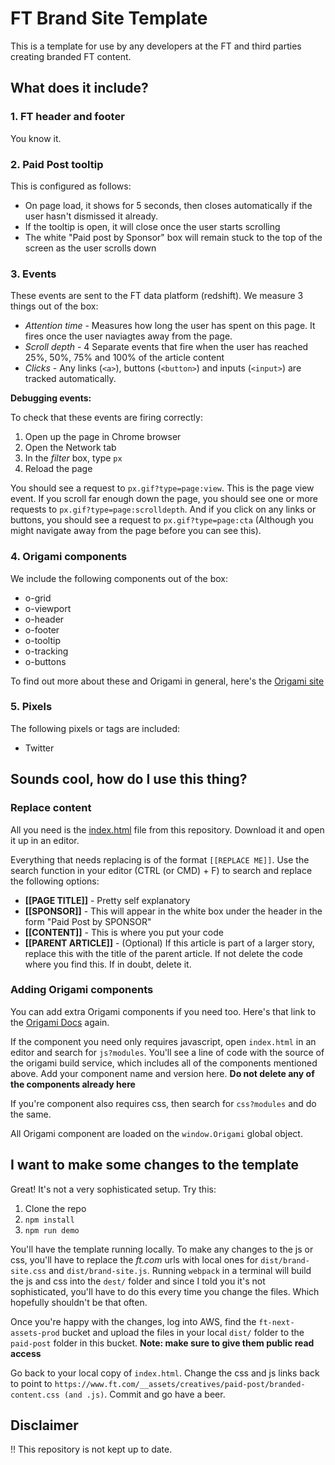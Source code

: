 # FT Brand Site Template
This is a template for use by any developers at the FT and third parties creating branded FT content.

## What does it include?

### 1. FT header and footer

You know it.

### 2. Paid Post tooltip

This is configured as follows:
- On page load, it shows for 5 seconds, then closes automatically if the user hasn't dismissed it already. 
- If the tooltip is open, it will close once the user starts scrolling
- The white "Paid post by Sponsor" box will remain stuck to the top of the screen as the user scrolls down

### 3. Events

These events are sent to the FT data platform (redshift). We measure 3 things out of the box:
- _Attention time_ - Measures how long the user has spent on this page.  It fires once the user naviagtes away from the page.
- _Scroll depth_ - 4 Separate events that fire when the user has reached 25%, 50%, 75% and 100% of the article content
- _Clicks_ - Any links (`<a>`), buttons (`<button>`) and inputs (`<input>`) are tracked automatically.


**Debugging events:**

To check that these events are firing correctly:
1. Open up the page in Chrome browser
2. Open the Network tab
3. In the _filter_ box, type `px`
4. Reload the page

You should see a request to `px.gif?type=page:view`. This is the page view event. If you scroll far enough down the page, you should see one or more requests to `px.gif?type=page:scrolldepth`. And if you click on any links or buttons, you should see a request to `px.gif?type=page:cta` (Although you might navigate away from the page before you can see this).

### 4. Origami components

We include the following components out of the box:
- o-grid
- o-viewport
- o-header
- o-footer
- o-tooltip
- o-tracking
- o-buttons

To find out more about these and Origami in general, here's the [Origami site](http://origami.ft.com/)

### 5. Pixels

The following pixels or tags are included:
 - Twitter

## Sounds cool, how do I use this thing?

### Replace content

All you need is the [index.html](https://raw.githubusercontent.com/Financial-Times/ft-header-footer/master/index.html) file from this repository. Download it and open it up in an editor.

Everything that needs replacing is of the format `[[REPLACE ME]]`. Use the search function in your editor (CTRL (or CMD) + F) to search and replace the following options:

 - **[[PAGE TITLE]]** - Pretty self explanatory
 - **[[SPONSOR]]** - This will appear in the white box under the header in the form "Paid Post by SPONSOR"
 - **[[CONTENT]]** - This is where you put your code
 - **[[PARENT ARTICLE]]** - (Optional) If this article is part of a larger story, replace this with the title of the parent article. If not delete the code where you find this. If in doubt, delete it.


### Adding Origami components

You can add extra Origami components if you need too. Here's that link to the [Origami Docs](http://origami.ft.com/) again.

If the component you need only requires javascript, open `index.html` in an editor and search for `js?modules`. You'll see a line of code with the source of the origami build service, which includes all of the components mentioned above. Add your component name and version here. **Do not delete any of the components already here**

If you're component also requires css, then search for `css?modules` and do the same.

All Origami component are loaded on the `window.Origami` global object. 

## I want to make some changes to the template

Great! It's not a very sophisticated setup. Try this:

1. Clone the repo
2. `npm install`
3. `npm run demo`

You'll have the template running locally. To make any changes to the js or css, you'll have to replace the _ft.com_ urls with local ones for `dist/brand-site.css` and `dist/brand-site.js`. Running `webpack` in a terminal will build the js and css into the `dest/` folder and since I told you it's not sophisticated, you'll have to do this every time you change the files. Which hopefully shouldn't be that often.

Once you're happy with the changes, log into AWS, find the `ft-next-assets-prod` bucket and upload the files in your local `dist/` folder to the `paid-post` folder in this bucket. **Note: make sure to give them public read access**

Go back to your local copy of `index.html`. Change the css and js links back to point to `https://www.ft.com/__assets/creatives/paid-post/branded-content.css (and .js)`. Commit and go have a beer.



## Disclaimer
!! This repository is not kept up to date.
